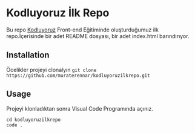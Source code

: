 # Kodluyoruz İlk Repo
Bu repo [Kodluyoruz](https://kodluyoruz.org/tr/kodluyoruz/) Front-end Eğitiminde oluşturduğumuz ilk repo.İçerisinde bir adet README dosyası, bir adet index.html barındırıyor.

## Installation
Öcelikler projeyi clonalyın
`git clone https://github.com/muraterennar/kodluyoruzilkrepo.git`

## Usage
Projeyi klonladıktan sonra Visual Code Programında açınız.
``` 
cd kodluyoruzilkrepo
code .
```